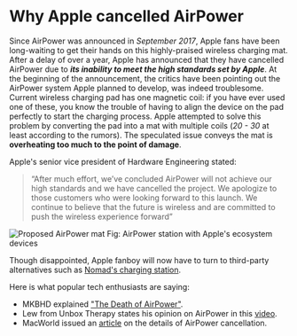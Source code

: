 # Why Apple cancelled AirPower

Since AirPower was announced in _September 2017_, Apple fans have been long-waiting to get their hands on this highly-praised wireless charging mat. After a delay of over a year, Apple has announced that they have cancelled AirPower due to **_its inability to meet the high standards set by Apple_**. At the beginning of the announcement, the critics have been pointing out the AirPower system Apple planned to develop, was indeed troublesome. Current wireless charging pad has one magnetic coil: if you have ever used one of these, you know the trouble of having to align the device on the pad perfectly to start the charging process. Apple attempted to solve this problem by converting the pad into a mat with multiple coils (_20 - 30_ at least according to the rumors). The speculated issue conveys the mat is **overheating too much to the point of damage**. 


Apple's senior vice president of Hardware Engineering stated:

> “After much effort, we’ve concluded AirPower will not achieve our high standards and we have cancelled the project. We apologize to those customers who were looking forward to this launch. We continue to believe that the future is wireless and are committed to push the wireless experience forward” 


![Proposed AirPower mat](/imgs/AirPower.jpg)
Fig: AirPower station with Apple's ecosystem devices

Though disappointed, Apple fanboy will now have to turn to third-party alternatives such as [Nomad's charging station](https://hellonomad.com/products/base-station-apple-watch).

Here is what popular tech enthusiasts are saying:
* MKBHD explained ["The Death of AirPower"](https://www.youtube.com/watch?v=3AfpFkrS7Lw).
* Lew from Unbox Therapy states his opinion on AirPower in this [video](https://www.youtube.com/watch?v=1O7OBY6LJqY).
* MacWorld issued an [article](https://www.macworld.com/article/3224389/apple-airpower-features-specs-price-faq.html) on the details of AirPower cancellation.